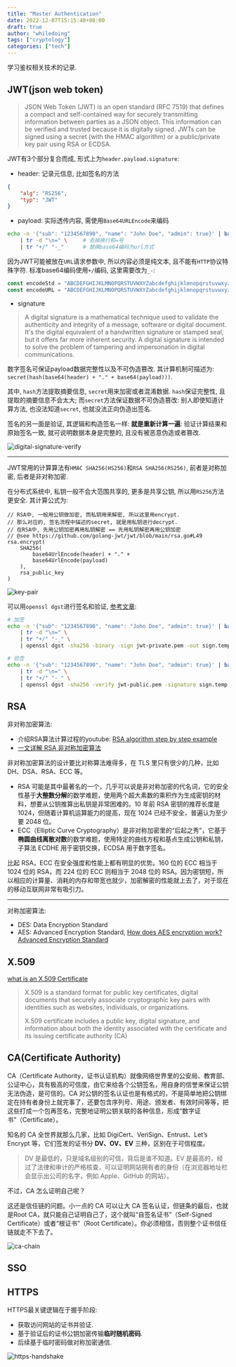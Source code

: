 ```yaml
---
title: "Master Authentication"
date: 2022-12-07T15:15:48+08:00
draft: true
author: "whiledoing"
tags: ["cryptology"]
categories: ["tech"]
---
```


学习鉴权相关技术的记录.

<!--more-->

## JWT(json web token)

> JSON Web Token (JWT) is an open standard (RFC 7519) that defines a compact and self-contained way for securely transmitting information between parties as a JSON object. This information can be verified and trusted because it is digitally signed. JWTs can be signed using a secret (with the HMAC algorithm) or a public/private key pair using RSA or ECDSA.

JWT有3个部分复合而成, 形式上为`header.payload.signature`:

- header: 记录元信息, 比如签名的方法

```json
{
    "alg": "RS256",
    "typ": "JWT"
}
```

- payload: 实际透传内容, 需使用`Base64URLEncode`来编码

```bash
echo -n '{"sub": "1234567890", "name": "John Doe", "admin": true}' | base64 \
    | tr -d "\n=" \     # 去掉换行和=号
    | tr "+/" "-_"      # 替换base64编码为url方式
```

因为JWT可能被放在`URL`请求参数中, 所以内容必须是纯文本, 且不能有`HTTP`协议特殊字符. 标准base64编码使用`+/`编码, 这里需要改为`_-`:

```go
const encodeStd = "ABCDEFGHIJKLMNOPQRSTUVWXYZabcdefghijklmnopqrstuvwxyz0123456789+/"
const encodeURL = "ABCDEFGHIJKLMNOPQRSTUVWXYZabcdefghijklmnopqrstuvwxyz0123456789-_"
```

- signature

> A digital signature is a mathematical technique used to validate the authenticity and integrity of a message, software or digital document. It's the digital equivalent of a handwritten signature or stamped seal, but it offers far more inherent security. A digital signature is intended to solve the problem of tampering and impersonation in digital communications.

数字签名可保证payload数据完整性以及不可伪造篡改. 其计算机制可描述为: `secret(hash(base64(header) + "." + base64(payload)))`.

其中, `hash`方法提取摘要信息, `secret`用来加密或者混淆数据. `hash`保证完整性, 且提取的摘要信息不会太大; 而`secret`方法保证数据不可伪造篡改: 别人即使知道计算方法, 也没法知道`secret`, 也就没法正向伪造出签名.

签名的另一面是验证, 其逻辑和构造签名一样: **就是重新计算一遍**: 验证计算结果和原始签名一致, 就可说明数据本身是完整的, 且没有被恶意伪造或者篡改.

![digital-signature-verify](./digital-signature.svg "")

---

JWT常用的计算算法有`HMAC SHA256(HS256)`和`RSA SHA256(RS256)`, 前者是对称加密, 后者是非对称加密.

在分布式系统中, 私钥一般不会大范围共享的, 更多是共享公钥, 所以用`RS256`方法更安全. 其计算公式为:

```golang
// RSA中, 一般用公钥做加密, 而私钥用来解密, 所以这里用encrypt.
// 那么对应的, 签名流程中描述的secret, 就是用私钥进行decrypt.
// 在RSA中, 先用公钥加密再用私钥解密 == 先用私钥解密再用公钥加密
// @see https://github.com/golang-jwt/jwt/blob/main/rsa.go#L49
rsa.encrypt(
    SHA256(
        base64UrlEncode(header) + "." +
        base64UrlEncode(payload)
    ),
    rsa_public_key
)
```

![key-pair](./rsa-key-pair.jpeg "key-pair")

可以用`openssl dgst`进行签名和验证, [参考文章](https://techdocs.akamai.com/iot-token-access-control/docs/generate-jwt-rsa-keys):

```bash
# 加签
echo -n '{"sub": "1234567890", "name": "John Doe", "admin": true}' | base64 \
    | tr -d "\n=" \
    | tr "+/" "-_" \
    | openssl dgst -sha256 -binary -sign jwt-private.pem -out sign.temp

# 验签
echo -n '{"sub": "1234567890", "name": "John Doe", "admin": true}' | base64 \
    | tr -d "\n=" \
    | tr "+/" "-_" \
    | openssl dgst -sha256 -verify jwt-public.pem -signature sign.temp
```

## RSA

非对称加密算法:

- 介绍RSA算法计算过程的youtube: [RSA algorithm step by step example](https://www.youtube.com/watch?v=j2NBya6ADSY)
- [一文详解 RSA 非对称加密算法](https://www.cnblogs.com/xiaxveliang/p/12395993.html)

非对称加密算法的设计要比对称算法难得多，在 TLS 里只有很少的几种，比如 DH、DSA、RSA、ECC 等。

- RSA 可能是其中最著名的一个，几乎可以说是非对称加密的代名词，它的安全性基于**大整数分解**的数学难题，使用两个超大素数的乘积作为生成密钥的材料，想要从公钥推算出私钥是非常困难的。10 年前 RSA 密钥的推荐长度是 1024，但随着计算机运算能力的提高，现在 1024 已经不安全，普遍认为至少要 2048 位。
- ECC（Elliptic Curve Cryptography）是非对称加密里的“后起之秀”，它基于**椭圆曲线离散对数**的数学难题，使用特定的曲线方程和基点生成公钥和私钥，子算法 ECDHE 用于密钥交换，ECDSA 用于数字签名。

比起 RSA，ECC 在安全强度和性能上都有明显的优势。160 位的 ECC 相当于 1024 位的 RSA，而 224 位的 ECC 则相当于 2048 位的 RSA。因为密钥短，所以相应的计算量、消耗的内存和带宽也就少，加密解密的性能就上去了，对于现在的移动互联网非常有吸引力。

---

对称加密算法:

- DES: Data Encryption Standard
- AES: Advanced Encryption Standard, [How does AES encryption work? Advanced Encryption Standard
](https://www.youtube.com/watch?v=lnKPoWZnNNM)

## X.509

[what is an X.509 Certificate](https://www.ssl.com/faqs/what-is-an-x-509-certificate/)

> X.509 is a standard format for public key certificates, digital documents that securely associate cryptographic key pairs with identities such as websites, individuals, or organizations.
>
> X.509 certificate includes a public key, digital signature, and information about both the identity associated with the certificate and its issuing certificate authority (CA)

## CA(Certificate Authority)

 CA（Certificate Authority，证书认证机构）就像网络世界里的公安局、教育部、公证中心，具有极高的可信度，由它来给各个公钥签名，用自身的信誉来保证公钥无法伪造，是可信的。CA 对公钥的签名认证也是有格式的，不是简单地把公钥绑定在持有者身份上就完事了，还要包含序列号、用途、颁发者、有效时间等等，把这些打成一个包再签名，完整地证明公钥关联的各种信息，形成“数字证书”（Certificate）。

知名的 CA 全世界就那么几家，比如 DigiCert、VeriSign、Entrust、Let’s Encrypt 等，它们签发的证书分 **DV、OV、EV** 三种，区别在于可信程度。

> DV 是最低的，只是域名级别的可信，背后是谁不知道。EV 是最高的，经过了法律和审计的严格核查，可以证明网站拥有者的身份（在浏览器地址栏会显示出公司的名字，例如 Apple、GitHub 的网站）。

不过，CA 怎么证明自己呢？

这还是信任链的问题。小一点的 CA 可以让大 CA 签名认证，但链条的最后，也就是Root CA，就只能自己证明自己了，这个就叫“自签名证书”（Self-Signed Certificate）或者“根证书”（Root Certificate）。你必须相信，否则整个证书信任链就走不下去了。

![ca-chain](./ca-chain.png "ca-chain")

## SSO

## HTTPS

HTTPS最关键逻辑在于握手阶段:

- 获取访问网站的证书并验证.
- 基于验证后的证书公钥加密传输**临时随机密码**.
- 后续基于临时密码做对称加密通信.

![https-handshake](./https-flow.png "https handshake")
